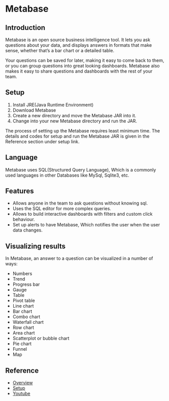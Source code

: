 # Metabase

## Introduction
Metabase is an open source business intelligence tool. It lets you ask questions about your data, and displays answers in formats that make sense, whether that’s a bar chart or a detailed table.

Your questions can be saved for later, making it easy to come back to them, or you can group questions into great looking dashboards. Metabase also makes it easy to share questions and dashboards with the rest of your team.

## Setup
1. Install JRE(Java Runtime Environment)
2. Download Metabase 
3. Create a new directory and move the Metabase JAR into it.
4. Change into your new Metabase directory and run the JAR.

The process of setting up the Metabase requires least minimum time. The details and codes for setup and run the Metabase JAR is given in the Reference section under setup link.

## Language
Metabase uses SQL(Structured Query Language), Which is a commonly used languages in other Databases like MySql, Sqlite3, etc.

## Features
* Allows anyone in the team to ask questions without knowing sql.
* Uses the SQL editor for more complex queries.
* Allows to build interactive dashboards with filters and custom click behaviour.
* Set up alerts to have Metabase, Which notifies the user when the user data changes.

## Visualizing results
In Metabase, an answer to a question can be visualized in a number of ways:
* Numbers
* Trend
* Progress bar
* Gauge
* Table
* Pivot table
* Line chart
* Bar chart
* Combo chart
* Waterfall chart
* Row chart
* Area chart
* Scatterplot or bubble chart
* Pie chart
* Funnel
* Map


## Reference
* [Overview](https://www.metabase.com/docs/latest/users-guide/01-what-is-metabase.html)
* [Setup](https://www.metabase.com/docs/latest/operations-guide/running-the-metabase-jar-file.html)
* [Youtube](https://youtu.be/4bNp906oOhs)
